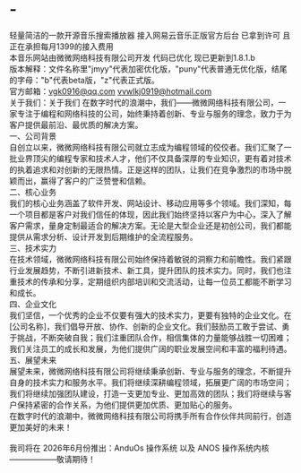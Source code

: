 # -
轻量简洁的一款开源音乐搜索播放器 接入网易云音乐正版官方后台 已拿到许可 且正在承担每月1399的接入费用 <br>
本音乐网站由微微网络科技有限公司开发 代码已优化 现已更新到1.8.1.b <br>
版本解释：文件名称里"jmyy"代表加密优化版，"puny"代表普通无优化版，结尾的字母："b"代表beta版，"z"代表正式版。<br>
官方邮箱：vgk0916@qq.com   vvwlkj0919@hotmail.com <br>
关于我们：关于我们 在数字时代的浪潮中，我们——微微网络科技有限公司，一家专注于编程和网络科技的公司，始终秉持着创新、专业与服务的理念，致力于为客户提供最前沿、最优质的解决方案。<br>
一、公司背景 <br>
自创立以来，微微网络科技有限公司就立志成为编程领域的佼佼者。我们汇聚了一批业界顶尖的编程专家和技术人才，他们不仅具备深厚的专业知识，更有着对技术的执着追求和对创新的无限热情。正是这样的团队，让我们在竞争激烈的市场中脱颖而出，赢得了客户的广泛赞誉和信赖。<br>
二、核心业务 <br>
我们的核心业务涵盖了软件开发、网站设计、移动应用等多个领域。我们深知，每一个项目都是客户对我们信任的体现，因此我们始终坚持以客户为中心，深入了解客户需求，量身定制最适合的解决方案。无论是大型企业还是初创公司，我们都能提供从需求分析、设计开发到后期维护的全流程服务。<br>
三、技术实力 <br>
在技术领域，微微网络科技有限公司始终保持着敏锐的洞察力和前瞻性。我们紧跟行业发展趋势，不断引进新技术、新工具，提升团队的技术实力。同时，我们也注重技术的传承和分享，定期组织内部培训和交流活动，让每一位员工都能不断学习和成长。<br>
四、企业文化 <br>
我们坚信，一个优秀的企业不仅要有强大的技术实力，更要有独特的企业文化。在[公司名称]，我们倡导开放、协作、创新的企业文化。我们鼓励员工敢于尝试、勇于挑战，不断突破自我；我们注重团队合作，相信集体的力量能够战胜一切困难；我们关注员工的成长和发展，为他们提供广阔的职业发展空间和丰富的福利待遇。<br>
五、展望未来 <br>
展望未来，微微网络科技有限公司将继续秉承创新、专业与服务的理念，不断提升自身的技术实力和服务水平。我们将继续深耕编程领域，拓展更广阔的市场空间；我们将继续加强团队建设，打造一支更加专业、更加高效的团队；我们将继续与客户保持紧密的合作关系，为他们提供更加优质、更加贴心的服务。<br>
在数字时代的浪潮中，微微网络科技有限公司将携手所有合作伙伴共同前行，创造更加美好的未来！ <br>
<br>
我司将在 2026年6月份推出：AnduOs 操作系统 以及 ANOS 操作系统内核 <br>
                    ——————敬请期待！
